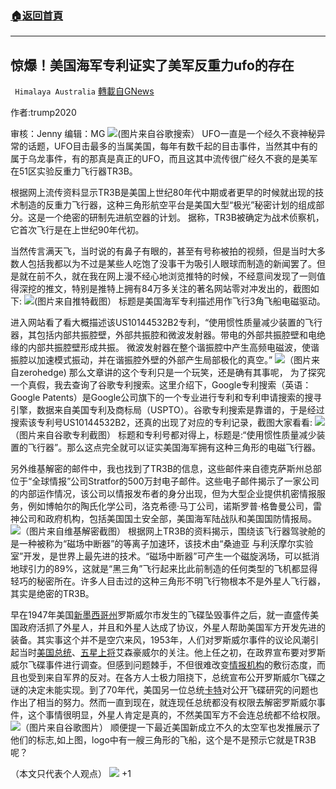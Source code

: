 ###  [:house:返回首頁](https://github.com/ourhimalayas/txt)
---

## 惊爆！美国海军专利证实了美军反重力ufo的存在
` Himalaya Australia` [轉載自GNews](https://gnews.org/zh-hans/694917/)

作者:trump2020

审核：Jenny 编辑：MG
![]()![](https://gnews.org/wp-content/uploads/2020/12/2901-3.jpg)(图片来自谷歌搜索）
UFO一直是一个经久不衰神秘异常的话题，UFO目击最多的当属美国，每年有数千起的目击事件，当然其中有的属于乌龙事件，有的那真是真正的UFO，而且这其中流传很广经久不衰的是美军在51区实验反重力飞行器TR3B。

根据网上流传资料显示TR3B是美国上世纪80年代中期或者更早的时候就出现的技术制造的反重力飞行器，这种三角形航空平台是美国大型“极光”秘密计划的组成部分。这是一个绝密的研制先进航空器的计划。 据称，TR3B被确定为战术侦察机，它首次飞行是在上世纪90年代初。

当然传言满天飞，当时说的有鼻子有眼的，甚至有号称被拍的视频，但是当时大多数人包括我都以为不过是某些人吃饱了没事干为吸引人眼球而制造的新闻罢了。但是就在前不久，就在我在网上漫不经心地浏览推特的时候，不经意间发现了一则值得深挖的推文，特别是推特上拥有84万多关注的著名网站零对冲发出的，截图如下:
![]()![](https://gnews.org/wp-content/uploads/2020/12/2902.jpg)(图片来自推特截图）
标题是美国海军专利描述用作飞行3角飞船电磁驱动。

进入网站看了看大概描述该US10144532B2专利，“使用惯性质量减少装置的飞行器，其包括内部共振腔壁，外部共振腔和微波发射器。带电的外部共振腔壁和电绝缘的内部共振腔壁形成共振。 微波发射器在整个谐振腔中产生高频电磁波，使谐振腔以加速模式振动，并在谐振腔外壁的外部产生局部极化的真空。”
![]()![](https://gnews.org/wp-content/uploads/2020/12/2903.png)（图片来自zerohedge)
那么文章讲的这个专利只是一个玩笑，还是确有其事呢， 为了探究一个真假，我去查询了谷歌专利搜索。这里介绍下，Google专利搜索（英语：Google Patents）是Google公司旗下的一个专业进行专利和专利申请搜索的搜寻引擎，数据来自美国专利及商标局（USPTO）。谷歌专利搜索是靠谱的，于是经过搜索该专利号US10144532B2，还真的出现了对应的专利记录，截图大家看看:
![]()![](https://gnews.org/wp-content/uploads/2020/12/2904（1）.jpg)（图片来自谷歌专利截图）
标题和专利号都对得上，标题是:“使用惯性质量减少装置的飞行器”。那么这点完全就可以证实美国海军拥有这种三角形的电磁飞行器。

另外维基解密的邮件中，我也找到了TR3B的信息，这些邮件来自德克萨斯州总部位于“全球情报”公司Stratfor的500万封电子邮件。这些电子邮件揭示了一家公司的内部运作情况，该公司以情报发布者的身分出现，但为大型企业提供机密情报服务，例如博帕尔的陶氏化学公司，洛克希德·马丁公司，诺斯罗普·格鲁曼公司，雷神公司和政府机构，包括美国国土安全部，美国海军陆战队和美国国防情报局。
![]()![](https://gnews.org/wp-content/uploads/2020/12/2905.jpg)（图片来自维基解密截图）
根据网上TR3B的资料揭示，围绕该飞行器驾驶舱的是一种被称为“磁场中断器”的等离子加速环，该技术由“桑迪亚 与利沃摩尔实验室”开发，是世界上最先进的技术。“磁场中断器”可产生一个磁旋涡场，可以抵消地球引力的89%，这就是“黑三角”飞行起来比此前制造的任何类型的飞机都显得轻巧的秘密所在。许多人目击过的这种三角形不明飞行物根本不是外星人飞行器，其实是绝密的TR3B。

早在1947年美国[新墨西哥州](https://baike.baidu.com/item/%E6%96%B0%E5%A2%A8%E8%A5%BF%E5%93%A5%E5%B7%9E)罗斯威尔市发生的飞碟坠毁事件之后，就一直盛传美国政府活抓了外星人，并且和外星人达成了协议，外星人帮助美国军方开发先进的装备。其实事这个并不是空穴来风，1953年，人们对罗斯威尔事件的议论风潮引起当时[美国总统](https://baike.baidu.com/item/%E7%BE%8E%E5%9B%BD%E6%80%BB%E7%BB%9F)、[五星上将](https://baike.baidu.com/item/%E4%BA%94%E6%98%9F%E4%B8%8A%E5%B0%86/19786)艾森豪威尔的关注。他上任之初，在政界宣布要对罗斯威尔飞碟事件进行调查。但感到问题棘手，不但很难改变[情报机构](https://baike.baidu.com/item/%E6%83%85%E6%8A%A5%E6%9C%BA%E6%9E%84)的敷衍态度，而且也受到来自军界的反对。在各方人士极力阻挠下，总统宣布公开罗斯威尔飞碟之谜的决定未能实现。到了70年代，美国另一位总统[卡特](https://baike.baidu.com/item/%E5%8D%A1%E7%89%B9)对公开飞碟研究的问题也作出了相当的努力。然而一直到现在，就连现任总统都没有权限去解密罗斯威尔事件，这个事情很明显，外星人肯定是真的，不然美国军方不会连总统都不给权限。
![]()![](https://gnews.org/wp-content/uploads/2020/12/2906.png)（图片来自谷歌图片）
顺便提一下最近美国新成立不久的太空军也发推展示了他们的标志,如上图，logo中有一艘三角形的飞船，这个是不是预示它就是TR3B呢？

（本文只代表个人观点）
![]()![](https://gnews.org/wp-content/uploads/2020/12/IMG_1836-1-1.jpg)
+1
